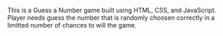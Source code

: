 This is a Guess a Number game built using HTML, CSS, and JavaScript. Player needs guess the number that is randomly choosen correctly in a limitted number of chances to will the game. 
